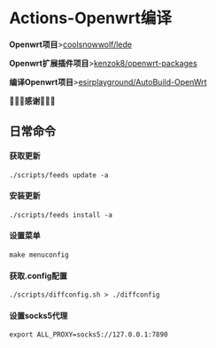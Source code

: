 # Actions-Openwrt编译
**Openwrt项目**>[coolsnowwolf/lede](https://github.com/coolsnowwolf/lede)

**Openwrt扩展插件项目**>[kenzok8/openwrt-packages](https://github.com/kenzok8/openwrt-packages)

**编译Openwrt项目**>[esirplayground/AutoBuild-OpenWrt](https://github.com/esirplayground/AutoBuild-OpenWrt)

🎉🎉🎉**感谢**🎉🎉🎉

## 日常命令

#### 获取更新
`./scripts/feeds update -a`

#### 安装更新
`./scripts/feeds install -a`

#### 设置菜单
`make menuconfig`

#### 获取.config配置
`./scripts/diffconfig.sh > ./diffconfig`

#### 设置socks5代理
`export ALL_PROXY=socks5://127.0.0.1:7890`